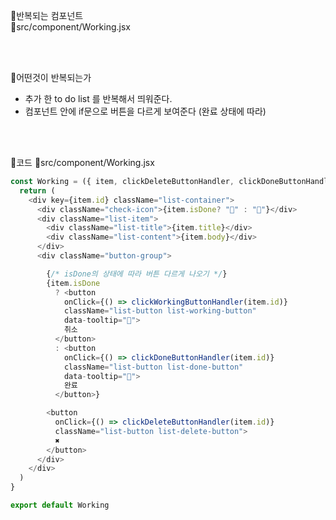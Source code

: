 🔸반복되는 컴포넌트 <br>
📁src/component/Working.jsx

<br>

<br>

🔸어떤것이 반복되는가
- 추가 한 to do list 를 반복해서 띄워준다.
- 컴포넌트 안에 if문으로 버튼을 다르게 보여준다 (완료 상태에 따라)

<br>


<br>

🔸코드
📁src/component/Working.jsx
```javascript
const Working = ({ item, clickDeleteButtonHandler, clickDoneButtonHandler, clickWorkingButtonHandler }) => {
  return (
    <div key={item.id} className="list-container">
      <div className="check-icon">{item.isDone? "💙" : "🧡"}</div>
      <div className="list-item">
        <div className="list-title">{item.title}</div>
        <div className="list-content">{item.body}</div>
      </div>
      <div className="button-group">

        {/* isDone의 상태에 따라 버튼 다르게 나오기 */}
        {item.isDone
          ? <button
            onClick={() => clickWorkingButtonHandler(item.id)}
            className="list-button list-working-button"
            data-tooltip="🧡">
            취소
          </button>
          : <button
            onClick={() => clickDoneButtonHandler(item.id)}
            className="list-button list-done-button"
            data-tooltip="💙">
            완료
          </button>}

        <button
          onClick={() => clickDeleteButtonHandler(item.id)}
          className="list-button list-delete-button">
          ✖
        </button>
      </div>
    </div>
  )
}

export default Working
```
